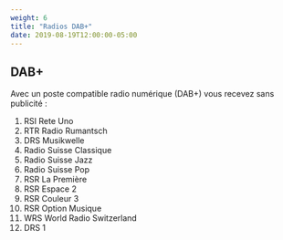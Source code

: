 ```yaml
---
weight: 6
title: "Radios DAB+"
date: 2019-08-19T12:00:00-05:00
---
```


DAB+
---
Avec un poste compatible radio numérique (DAB+) vous recevez sans publicité :

1.	RSI Rete Uno
2.	RTR Radio Rumantsch
3.	DRS Musikwelle
4.	Radio Suisse Classique
5.	Radio Suisse Jazz
6.	Radio Suisse Pop
7.	RSR La Première
8.	RSR Espace 2
9.	RSR Couleur 3
10. RSR Option Musique
11. WRS World Radio Switzerland
12. DRS 1
